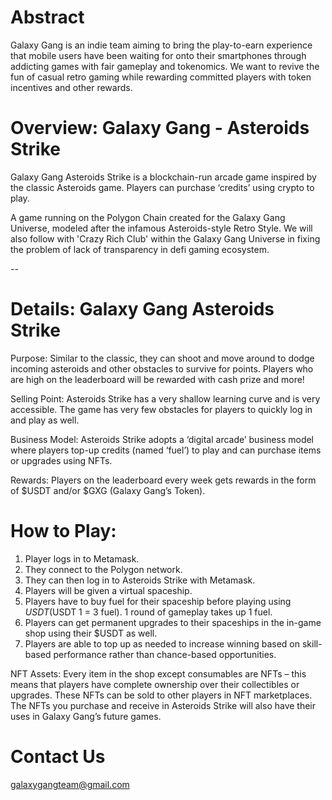 # Abstract

Galaxy Gang is an indie team aiming to bring the play-to-earn experience that mobile users have been waiting for onto their smartphones through addicting games with fair gameplay and tokenomics. We want to revive the fun of casual retro gaming while rewarding committed players with token incentives and other rewards.

# Overview: Galaxy Gang - Asteroids Strike

Galaxy Gang Asteroids Strike is a blockchain-run arcade game inspired by the classic Asteroids game. Players can purchase ‘credits’ using crypto to play. 

A game running on the Polygon Chain created for the Galaxy Gang Universe, modeled after the infamous Asteroids-style Retro Style. We will also follow with 'Crazy Rich Club' within the Galaxy Gang Universe in fixing the problem of lack of transparency in defi gaming ecosystem.

--

# Details: Galaxy Gang Asteroids Strike

Purpose: Similar to the classic, they can shoot and move around to dodge incoming asteroids and other obstacles to survive for points. Players who are high on the leaderboard will be rewarded with cash prize and more!

Selling Point: Asteroids Strike has a very shallow learning curve and is very accessible. The game has very few obstacles for players to quickly log in and play as well.

Business Model: Asteroids Strike adopts a ‘digital arcade’ business model where players top-up credits (named ‘fuel’) to play and can purchase items or upgrades using NFTs.

Rewards: Players on the leaderboard every week gets rewards in the form of $USDT and/or $GXG (Galaxy Gang’s Token).
	
# How to Play:
1. Player logs in to Metamask.
2. They connect to the Polygon network.
3. They can then log in to Asteroids Strike with Metamask.
4. Players will be given a virtual spaceship.
5. Players have to buy fuel for their spaceship before playing using $USDT ($USDT 1 = 3 fuel). 1 round of gameplay takes up 1 fuel.
6. Players can get permanent upgrades to their spaceships in the in-game shop using their $USDT as well.
7. Players are able to top up as needed to increase winning based on skill-based performance rather than chance-based opportunities.

NFT Assets: Every item in the shop except consumables are NFTs – this means that players have complete ownership over their collectibles or upgrades. These NFTs can be sold to other players in NFT marketplaces. The NFTs you purchase and receive in Asteroids Strike will also have their uses in Galaxy Gang’s future games.
# Contact Us
galaxygangteam@gmail.com
